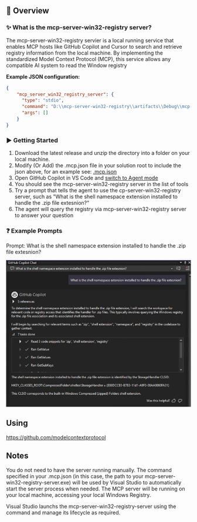 ## 🎯 Overview

### ✨ What is the mcp-server-win32-registry server?

The mcp-server-win32-registry servier is a local running service that enables MCP hosts like GitHub Copilot and Cursor to search and retrieve registry information from the local machine. By implementing the standardized Model Context Protocol (MCP), this service allows any compatible AI system to read the Window registry

**Example JSON configuration:**
```json
{
    "mcp_server_win32_registry_server": {
      "type": "stdio",
      "command": "D:\\mcp-server-win32-registry\\artifacts\\Debug\\mcp-server-win32-registry-server.exe",
      "args": []
    }
}
```

### ▶️ Getting Started

1. Download the latest release and unzip the directory into a folder on your local machine.
2. Modify (Or Add) the .mcp.json file in your solution root to include the json above, for an example see: [.mcp.json](.mcs.json)
3. Open GitHub Copilot in VS Code and [switch to Agent mode](https://code.visualstudio.com/docs/copilot/chat/chat-agent-mode)
4. You should see the mcp-server-win32-registry server in the list of tools
5. Try a prompt that tells the agent to use the cp-server-win32-registry server, such as "What is the shell namespace extension installed to handle the .zip file extesnion?"
6. The agent will query the registry via  mcp-server-win32-registry server to answer your question

### ❓ Example Prompts

Prompt: What is the shell namespace extension installed to handle the .zip file extesnion?  

![Answer To Prompt](docs/images/prompt-zip-shell-extension.png)

## Using 
https://github.com/modelcontextprotocol

## Notes
You do not need to have the server running manually. The command specified in your .mcp.json (in this case, the path to your mcp-server-win32-registry-server.exe) will
be used by Visual Studio to automatically start the server process when needed.  The MCP server will be running on your local machine,
accessing your local Windows Registry.

Visual Studio launchs the mcp-server-win32-registry-server using the command and manage its lifecycle as required.
